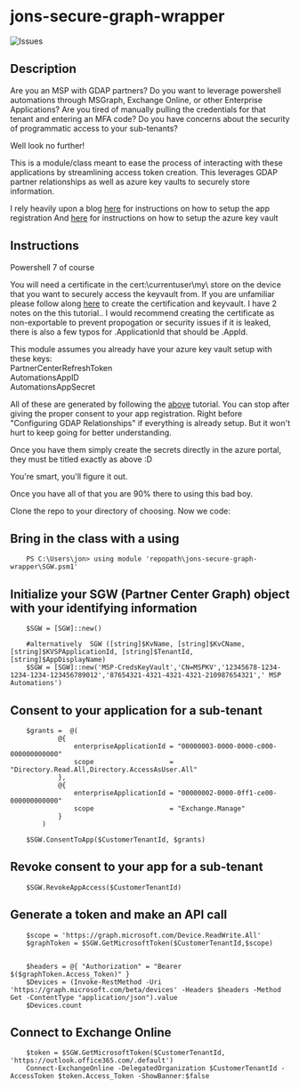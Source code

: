 # jons-secure-graph-wrapper

![Issues](https://img.shields.io/github/issues/jonc3tech/jons-secure-graph-wrapper)


## Description
Are you an MSP with GDAP partners? Do you want to leverage powershell automations through MSGraph, Exchange Online, or other Enterprise Applications? Are you tired of manually pulling the credentials for that tenant and entering an MFA code? Do you have concerns about the security of programmatic access to your sub-tenants?

Well look no further!

This is a module/class meant to ease the process of interacting with these applications by streamlining access token creation. This leverages GDAP partner relationships as well as azure key vaults to securely store information.  

I rely heavily upon a blog [here](https://tminus365.com/my-automations-break-with-gdap-the-fix/) for instructions on how to setup the app registration
And [here](https://www.gavsto.com/msp-powershell-for-beginners-part-2-securely-store-credentials-passwords-api-keys-and-secrets/) for instructions on how to setup the azure key vault

## Instructions
Powershell 7 of course 

You will  need a certificate in the cert:\currentuser\my\ store on the device that you want to securely access the keyvault from. If you are unfamiliar please follow along [here](https://www.gavsto.com/msp-powershell-for-beginners-part-2-securely-store-credentials-passwords-api-keys-and-secrets/) to create the certification and keyvault. I have 2 notes on the this tutorial.. I would recommend creating the certificate as non-exportable to prevent propogation or security issues if it is leaked, there is also a few typos for .ApplicationId that should be .AppId.

This module assumes you already have your azure key vault setup with these keys:                                                        
    PartnerCenterRefreshToken                                                                                                         
    AutomationsAppID                                                                                                                                  
    AutomationsAppSecret                                                                                                                      

All of these are generated by following the [above](https://tminus365.com/my-automations-break-with-gdap-the-fix/) tutorial. You can stop after giving the proper consent to your app registration. Right before "Configuring GDAP Relationships" if everything is already setup. But it won't hurt to keep going for better understanding.

Once you have them simply create the secrets directly in the azure portal, they must be titled exactly as above :D


You're smart, you'll figure it out.

Once you have all of that you are 90% there to using this bad boy.

Clone the repo to your directory of choosing. Now we code:

## Bring in the class with a using
```
    PS C:\Users\jon> using module 'repopath\jons-secure-graph-wrapper\SGW.psm1'   
```
## Initialize your SGW (Partner Center Graph) object with your identifying information
```
    $SGW = [SGW]::new()

    #alternatively  SGW ([string]$KvName, [string]$KvCName, [string]$KVSPApplicationId, [string]$TenantId, [string]$AppDisplayName)
    $SGW = [SGW]::new('MSP-CredsKeyVault','CN=MSPKV','12345678-1234-1234-1234-123456789012','87654321-4321-4321-4321-210987654321',' MSP Automations')
```

## Consent to your application for a sub-tenant
```
    $grants =  @(
            @{
                enterpriseApplicationId = "00000003-0000-0000-c000-000000000000"
                scope                   = "Directory.Read.All,Directory.AccessAsUser.All"
            },
            @{
                enterpriseApplicationId = "00000002-0000-0ff1-ce00-000000000000"
                scope                   = "Exchange.Manage"
            }
        )

    $SGW.ConsentToApp($CustomerTenantId, $grants)
```

## Revoke consent to your app for a sub-tenant
```
    $SGW.RevokeAppAccess($CustomerTenantId)
```

## Generate a token and make an API call
```
    $scope = 'https://graph.microsoft.com/Device.ReadWrite.All'
    $graphToken = $SGW.GetMicrosoftToken($CustomerTenantId,$scope)


    $headers = @{ "Authorization" = "Bearer $($graphToken.Access_Token)" }
    $Devices = (Invoke-RestMethod -Uri 'https://graph.microsoft.com/beta/devices' -Headers $headers -Method Get -ContentType "application/json").value
    $Devices.count
```


## Connect to Exchange Online
```
    $token = $SGW.GetMicrosoftToken($CustomerTenantId, 'https://outlook.office365.com/.default')
    Connect-ExchangeOnline -DelegatedOrganization $CustomerTenantId -AccessToken $token.Access_Token -ShowBanner:$false
```



